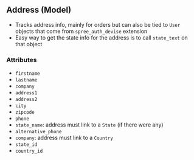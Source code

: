 ## Address (Model)
* Tracks address info, mainly for orders but can also be tied to `User` objects that come from
`spree_auth_devise` extension
* Easy way to get the state info for the address is to call `state_text` on that object

### Attributes
* `firstname`
* `lastname`
* `company`
* `address1`
* `address2`
* `city`
* `zipcode`
* `phone`
* `state_name`: address must link to a `State` (if there were any)
* `alternative_phone`
* `company`: address must link to a `Country`
* `state_id`
* `country_id`
